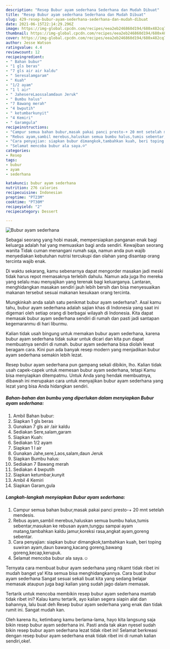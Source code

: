 ```yaml
---
description: "Resep Bubur ayam sederhana Sederhana dan Mudah Dibuat"
title: "Resep Bubur ayam sederhana Sederhana dan Mudah Dibuat"
slug: 429-resep-bubur-ayam-sederhana-sederhana-dan-mudah-dibuat
date: 2021-06-15T22:14:29.296Z
image: https://img-global.cpcdn.com/recipes/eea2eb246860d194/680x482cq70/bubur-ayam-sederhana-foto-resep-utama.jpg
thumbnail: https://img-global.cpcdn.com/recipes/eea2eb246860d194/680x482cq70/bubur-ayam-sederhana-foto-resep-utama.jpg
cover: https://img-global.cpcdn.com/recipes/eea2eb246860d194/680x482cq70/bubur-ayam-sederhana-foto-resep-utama.jpg
author: Jesse Watson
ratingvalue: 4.4
reviewcount: 12
recipeingredient:
- " Bahan bubur"
- "1 gls beras"
- "7 gls air air kaldu"
- " Seresalamgaram"
- " Kuah"
- "1/2 ayam"
- "1 l air"
- " JahesereLaossalamdaun Jeruk"
- " Bumbu halus"
- "7 Bawang merah"
- "4 bwputih"
- " ketumbarkunyit"
- "4 Kemiri"
- " Garamgula"
recipeinstructions:
- "Campur semua bahan bubur,masak pakai panci presto-+ 20 mnt setelah mendesis."
- "Rebus ayam,sambil merebus,haluskan semua bumbu halus,tumis sebentar,masukan ke rebusan ayam,tunggu sampai ayam matang,tambahkan kaldu jamur,koreksi rasa,angkat ayam,goreng sebentar."
- "Cara penyajian: siapkan bubur dimangkok,tambahkan kuah, beri toping suwiran ayam,daun bawang,kacang goreng,bawang goreng,kecap,kerupuk."
- "Selamat mencoba bubur ala saya.☺️"
categories:
- Resep
tags:
- bubur
- ayam
- sederhana

katakunci: bubur ayam sederhana 
nutrition: 276 calories
recipecuisine: Indonesian
preptime: "PT23M"
cooktime: "PT30M"
recipeyield: "2"
recipecategory: Dessert

---
```



![Bubur ayam sederhana](https://img-global.cpcdn.com/recipes/eea2eb246860d194/680x482cq70/bubur-ayam-sederhana-foto-resep-utama.jpg)

Sebagai seorang yang hobi masak, mempersiapkan panganan enak bagi keluarga adalah hal yang memuaskan bagi anda sendiri. Kewajiban seorang  wanita Tidak cuman menangani rumah saja, namun anda pun wajib menyediakan kebutuhan nutrisi tercukupi dan olahan yang disantap orang tercinta wajib enak.

Di waktu  sekarang, kamu sebenarnya dapat mengorder masakan jadi meski tidak harus repot memasaknya terlebih dahulu. Namun ada juga lho mereka yang selalu mau menyajikan yang terenak bagi keluarganya. Lantaran, menghidangkan masakan sendiri jauh lebih bersih dan bisa menyesuaikan makanan tersebut sesuai makanan kesukaan orang tercinta. 



Mungkinkah anda salah satu penikmat bubur ayam sederhana?. Asal kamu tahu, bubur ayam sederhana adalah sajian khas di Indonesia yang saat ini digemari oleh setiap orang di berbagai wilayah di Indonesia. Kita dapat memasak bubur ayam sederhana sendiri di rumah dan pasti jadi santapan kegemaranmu di hari liburmu.

Kalian tidak usah bingung untuk memakan bubur ayam sederhana, karena bubur ayam sederhana tidak sukar untuk dicari dan kita pun dapat membuatnya sendiri di rumah. bubur ayam sederhana bisa diolah lewat beragam cara. Kini pun ada banyak resep modern yang menjadikan bubur ayam sederhana semakin lebih lezat.

Resep bubur ayam sederhana pun gampang sekali dibikin, lho. Kalian tidak usah capek-capek untuk memesan bubur ayam sederhana, tetapi Kamu bisa menyiapkan ditempatmu. Untuk Anda yang hendak membuatnya, dibawah ini merupakan cara untuk menyajikan bubur ayam sederhana yang lezat yang bisa Anda hidangkan sendiri.

<!--inarticleads1-->

##### Bahan-bahan dan bumbu yang diperlukan dalam menyiapkan Bubur ayam sederhana:

1. Ambil  Bahan bubur:
1. Siapkan 1 gls beras
1. Gunakan 7 gls air /air kaldu
1. Sediakan  Sere,salam,garam
1. Siapkan  Kuah:
1. Sediakan 1/2 ayam
1. Siapkan 1 l air
1. Gunakan  Jahe,sere,Laos,salam,daun Jeruk
1. Siapkan  Bumbu halus:
1. Sediakan 7 Bawang merah
1. Sediakan 4 bwputih
1. Siapkan  ketumbar,kunyit
1. Ambil 4 Kemiri
1. Siapkan  Garam,gula




<!--inarticleads2-->

##### Langkah-langkah menyiapkan Bubur ayam sederhana:

1. Campur semua bahan bubur,masak pakai panci presto-+ 20 mnt setelah mendesis.
1. Rebus ayam,sambil merebus,haluskan semua bumbu halus,tumis sebentar,masukan ke rebusan ayam,tunggu sampai ayam matang,tambahkan kaldu jamur,koreksi rasa,angkat ayam,goreng sebentar.
1. Cara penyajian: siapkan bubur dimangkok,tambahkan kuah, beri toping suwiran ayam,daun bawang,kacang goreng,bawang goreng,kecap,kerupuk.
1. Selamat mencoba bubur ala saya.☺️




Ternyata cara membuat bubur ayam sederhana yang nikamt tidak ribet ini mudah banget ya! Kita semua bisa menghidangkannya. Cara buat bubur ayam sederhana Sangat sesuai sekali buat kita yang sedang belajar memasak ataupun juga bagi kalian yang sudah jago dalam memasak.

Tertarik untuk mencoba membikin resep bubur ayam sederhana mantab tidak ribet ini? Kalau kamu tertarik, ayo kalian segera siapin alat dan bahannya, lalu buat deh Resep bubur ayam sederhana yang enak dan tidak rumit ini. Sangat mudah kan. 

Oleh karena itu, ketimbang kamu berlama-lama, hayo kita langsung saja bikin resep bubur ayam sederhana ini. Pasti anda tak akan nyesel sudah bikin resep bubur ayam sederhana lezat tidak ribet ini! Selamat berkreasi dengan resep bubur ayam sederhana enak tidak ribet ini di rumah kalian sendiri,oke!.

